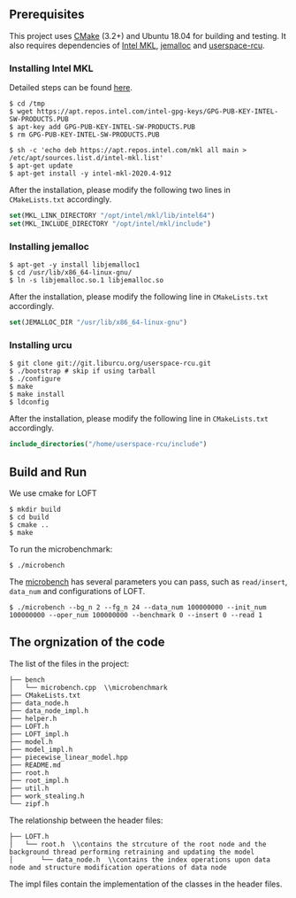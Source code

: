 ## Prerequisites
This project uses [CMake](https://cmake.org/) (3.2+) and Ubuntu 18.04 for building and testing.
It also requires dependencies of [Intel MKL](https://software.intel.com/en-us/mkl), [jemalloc](https://github.com/jemalloc/jemalloc) and [userspace-rcu](https://github.com/urcu/userspace-rcu).

### Installing Intel MKL
Detailed steps can be found [here](https://software.intel.com/en-us/articles/installing-intel-free-libs-and-python-apt-repo).

```shell
$ cd /tmp
$ wget https://apt.repos.intel.com/intel-gpg-keys/GPG-PUB-KEY-INTEL-SW-PRODUCTS.PUB
$ apt-key add GPG-PUB-KEY-INTEL-SW-PRODUCTS.PUB
$ rm GPG-PUB-KEY-INTEL-SW-PRODUCTS.PUB

$ sh -c 'echo deb https://apt.repos.intel.com/mkl all main > /etc/apt/sources.list.d/intel-mkl.list'
$ apt-get update
$ apt-get install -y intel-mkl-2020.4-912
```

After the installation, please modify the following two lines in `CMakeLists.txt` accordingly.

```cmake
set(MKL_LINK_DIRECTORY "/opt/intel/mkl/lib/intel64")
set(MKL_INCLUDE_DIRECTORY "/opt/intel/mkl/include")
```

### Installing jemalloc
```shell
$ apt-get -y install libjemalloc1
$ cd /usr/lib/x86_64-linux-gnu/
$ ln -s libjemalloc.so.1 libjemalloc.so
```

After the installation, please modify the following line in `CMakeLists.txt` accordingly. 

```cmake
set(JEMALLOC_DIR "/usr/lib/x86_64-linux-gnu")
```

### Installing urcu

```shell
$ git clone git://git.liburcu.org/userspace-rcu.git
$ ./bootstrap # skip if using tarball
$ ./configure
$ make
$ make install
$ ldconfig
```
After the installation, please modify the following line in `CMakeLists.txt` accordingly.

```cmake
include_directories("/home/userspace-rcu/include")
```

## Build and Run

We use cmake for LOFT 

```shell
$ mkdir build
$ cd build
$ cmake ..
$ make
```

To run the microbenchmark:

```shell
$ ./microbench
```

The [microbench](microbench.cpp) has several parameters you can pass, such as `read/insert`, `data_num` and configurations of LOFT.

```shell
$ ./microbench --bg_n 2 --fg_n 24 --data_num 100000000 --init_num 100000000 --oper_num 100000000 --benchmark 0 --insert 0 --read 1
```
## The orgnization of the code
The list of the files in the project:
```
├── bench
│   └── microbench.cpp  \\microbenchmark
├── CMakeLists.txt
├── data_node.h
├── data_node_impl.h
├── helper.h
├── LOFT.h
├── LOFT_impl.h
├── model.h
├── model_impl.h
├── piecewise_linear_model.hpp
├── README.md
├── root.h
├── root_impl.h
├── util.h
├── work_stealing.h
└── zipf.h
```
The relationship between the header files:
```
├── LOFT.h 
│   └── root.h  \\contains the strcuture of the root node and the background thread performing retraining and updating the model
│       └── data_node.h  \\contains the index operations upon data node and structure modification operations of data node
```
The impl files contain the implementation of the classes in the header files.

